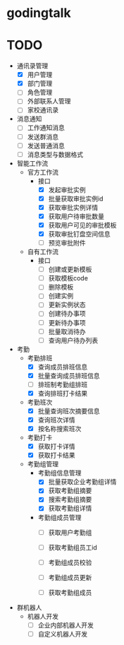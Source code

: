 # godingtalk

# TODO
- 通讯录管理
    - [x] 用户管理
    - [x] 部门管理
    - [ ] 角色管理
    - [ ] 外部联系人管理
    - [ ] 家校通讯录
- 消息通知
    - [ ] 工作通知消息
    - [ ] 发送群消息
    - [ ] 发送普通消息
    - [ ] 消息类型与数据格式
- 智能工作流
    - 官方工作流
        - 接口
            - [x] 发起审批实例
            - [x] 批量获取审批实例id
            - [x] 获取审批实例详情
            - [x] 获取用户待审批数量
            - [x] 获取用户可见的审批模板
            - [x] 获取审批钉盘空间信息
            - [ ] 预览审批附件
    - 自有工作流
        - 接口
            - [ ] 创建或更新模板
            - [ ] 获取模板code
            - [ ] 删除模板
            - [ ] 创建实例
            - [ ] 更新实例状态
            - [ ] 创建待办事项
            - [ ] 更新待办事项
            - [ ] 批量取消待办
            - [ ] 查询用户待办列表
            
- 考勤
    - 考勤排班
        - [x] 查询成员排班信息
        - [x] 批量查询成员排班信息
        - [ ] 排班制考勤组排班
        - [x] 查询排班打卡结果
    - 考勤班次
        - [x] 批量查询班次摘要信息
        - [x] 查询班次详情
        - [x] 按名称搜索班次
    - 考勤打卡
        - [x] 获取打卡详情
        - [x] 获取打卡结果
    - 考勤组管理
        - 考勤组信息管理
            - [x] 批量获取企业考勤组详情
            - [x] 获取考勤组摘要
            - [x] 搜索考勤组摘要
            - [x] 获取考勤组详情
        - 考勤组成员管理
            - [ ] 获取用户考勤组
            - [ ] 获取考勤组员工id
            - [ ] 考勤组成员校验
            - [ ] 考勤组成员更新
            - [ ] 获取考勤组成员


- 群机器人
    - 机器人开发
        - [ ] 企业内部机器人开发
        - [ ] 自定义机器人开发
